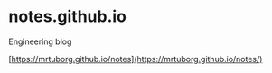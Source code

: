 # notes.github.io
Engineering blog

[https://mrtuborg.github.io/notes](https://mrtuborg.github.io/notes/)
